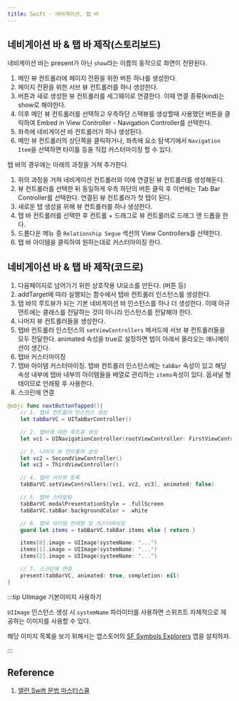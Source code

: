 ```yaml
---
title: Swift - 네비게이션, 탭 바
---
```


## 네비게이션 바 & 탭 바 제작(스토리보드)

네비게이션 바는 present가 아닌 `show`라는 이름의 동작으로 화면이 전환된다.

1. 메인 뷰 컨트롤러에 페이지 전환을 위한 버튼 하나를 생성한다.
2. 페이지 전환을 위한 서브 뷰 컨트롤러를 하나 생성한다.
3. 버튼과 새로 생성한 뷰 컨트롤러를 세그웨이로 연결한다. 이때 연결 종류(kind)는 show로 해야한다.
4. 이후 메인 뷰 컨트롤러를 선택하고 우측하단 스택뷰를 생성할때 사용했던 버튼을 클릭하여 Embed in View Controller - Navigation Controller를 선택한다.
5. 좌측에 네비게이션 바 컨트롤러가 하나 생성된다.
6. 메인 뷰 컨트롤러의 상단쪽을 클릭하거나, 좌측에 요소 탐색기에서 `Navigation Item`을 선택하면 타이틀 등을 직접 커스터마이징 할 수 있다.

탭 바의 경우에는 아래의 과정을 거쳐 추가한다.

1. 위의 과정을 거쳐 네비게이션 컨트롤러와 이에 연결된 뷰 컨트롤러를 생성해둔다.
2. 뷰 컨트롤러를 선택한 뒤 동일하게 우측 하단의 버튼 클릭 후 이번에는 Tab Bar Controller를 선택한다. 연결된 뷰 컨트롤러가 첫 탭이 된다.
3. 새로운 탭 생성을 위해 뷰 컨트롤러를 하나 생성한다.
4. 탭 바 컨트롤러를 선택한 후 컨트롤 + 드래그로 뷰 컨트롤러로 드래그 앤 드롭을 한다.
5. 드롭다운 메뉴 중 `Relationship Segue` 섹션의 View Controllers를 선택한다.
6. 탭 바 아이템을 클릭하여 원하는대로 커스터마이징 한다.

## 네비게이션 바 & 탭 바 제작(코드로)

1. 다음페이지로 넘어가기 위한 상호작용 UI요소를 만든다. (버튼 등)
2. addTarget에 따라 실행되는 함수에서 탭바 컨트롤러 인스턴스를 생성한다.
3. 탭 바의 루트뷰가 되는 기본 네비게이션 바 인스턴스를 하나 더 생성한다. 이때 아규먼트에는 클래스를 전달하는 것이 아니라 인스턴스를 전달해야 한다.
4. 나머지 뷰 컨트롤러들을 생성한다.
5. 탭바 컨트롤러 인스턴스의 `setViewControllers` 메서드에 서브 뷰 컨트롤러들을 모두 전달한다. animated 속성을 true로 설정하면 탭이 아래서 올라오는 애니메이션이 생긴다.
6. 탭바 커스터마이징
7. 탭바 아이템 커스터마이징. 탭바 컨트롤러 인스턴스에는 `tabBar` 속성이 있고 해당 속성 내부에 탭바 내부의 아이템들을 배열로 관리하는 `items`속성이 있다. 옵셔널 형태이므로 언래핑 후 사용한다.
8. 스크린에 연결

```swift
@objc func nextButtonTapped(){
    // 1. 탭바 컨트롤러 인스턴스 생성
    let tabBarVC = UITabBarController()

    // 2. 탭바에 대한 루트뷰 생성
    let vc1 = UINavigationController(rootViewController: FirstViewController())

    // 3. 나머지 뷰 컨트롤러 생성
    let vc2 = SecondViewController()
    let vc3 = ThirdViewController()

    // 4. 탭바 서브뷰 등록
    tabBarVC.setViewControllers([vc1, vc2, vc3], animated: false)

    // 5. 탭바 스타일링
    tabBarVC.modalPresentationStyle = .fullScreen
    tabBarVC.tabBar.backgroundColor = .white

    // 6. 탭바 아이템 언래핑 및 커스터마이징
    guard let items = tabBarVC.tabBar.items else { return }

    items[0].image = UIImage(systemName: "...")
    items[1].image = UIImage(systemName: "...")
    items[2].image = UIImage(systemName: "...")

    // 7. 스크린에 연결
    present(tabBarVC, animated: true, completion: nil)
}
```

:::tip UIImage 기본이미지 사용하기

`UIImage` 인스턴스 생성 시 `systemName` 파라미터를 사용하면 스위프트 자체적으로 제공하는 이미지를 사용할 수 있다.

해당 이미지 목록을 보기 위해서는 앱스토어의 [SF Symbols Explorers](https://apps.apple.com/kr/app/symbols-explorer/id1612933742) 앱을 설치하자.

:::

## Reference

1. [앨런 Swift 문법 마스터스쿨](https://www.inflearn.com/course/%EC%8A%A4%EC%9C%84%ED%94%84%ED%8A%B8-%EB%AC%B8%EB%B2%95-%EB%A7%88%EC%8A%A4%ED%84%B0-%EC%8A%A4%EC%BF%A8-%EC%95%B1%EB%A7%8C%EB%93%A4%EA%B8%B0/dashboard)
